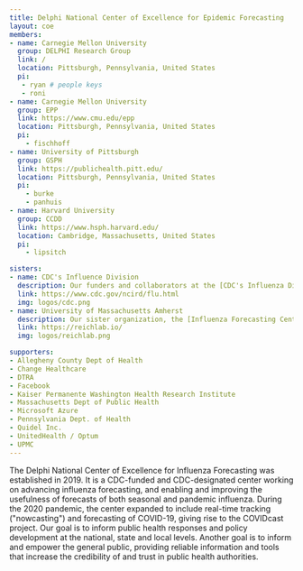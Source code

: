 ```yaml
---
title: Delphi National Center of Excellence for Epidemic Forecasting
layout: coe
members:
- name: Carnegie Mellon University
  group: DELPHI Research Group
  link: /
  location: Pittsburgh, Pennsylvania, United States
  pi:
   - ryan # people keys
   - roni
- name: Carnegie Mellon University
  group: EPP
  link: https://www.cmu.edu/epp
  location: Pittsburgh, Pennsylvania, United States
  pi:
    - fischhoff
- name: University of Pittsburgh
  group: GSPH
  link: https://publichealth.pitt.edu/
  location: Pittsburgh, Pennsylvania, United States
  pi:
    - burke
    - panhuis
- name: Harvard University
  group: CCDD
  link: https://www.hsph.harvard.edu/
  location: Cambridge, Massachusetts, United States
  pi:
    - lipsitch

sisters:
- name: CDC's Influence Division
  description: Our funders and collaborators at the [CDC's Influenza Division](https://www.cdc.gov/ncird/flu.html), specially the Influenza Applied Research & Modeling team at the [Epidemiology and Prevention branch](https://www.cdc.gov/hiv/dhap/eb/index.html).
  link: https://www.cdc.gov/ncird/flu.html
  img: logos/cdc.png
- name: University of Massachusetts Amherst
  description: Our sister organization, the [Influenza Forecasting Center of Excellence at UMass Amherst](https://reichlab.io/).
  link: https://reichlab.io/
  img: logos/reichlab.png

supporters:
- Allegheny County Dept of Health
- Change Healthcare
- DTRA
- Facebook
- Kaiser Permanente Washington Health Research Institute
- Massachusetts Dept of Public Health
- Microsoft Azure
- Pennsylvania Dept. of Health
- Quidel Inc.
- UnitedHealth / Optum
- UPMC
---
```


The Delphi National Center of Excellence for Influenza Forecasting was established in 2019. It is a CDC-funded and CDC-designated center working on advancing influenza forecasting, and enabling and improving the usefulness of forecasts of both seasonal and pandemic influenza. During the 2020 pandemic, the center expanded to include real-time tracking ("nowcasting") and forecasting of COVID-19, giving rise to the COVIDcast project.  Our goal is to inform public health responses and policy development at the national, state and local levels. Another goal is to inform and empower the general public, providing reliable information and tools that increase the credibility of and trust in public health authorities.
